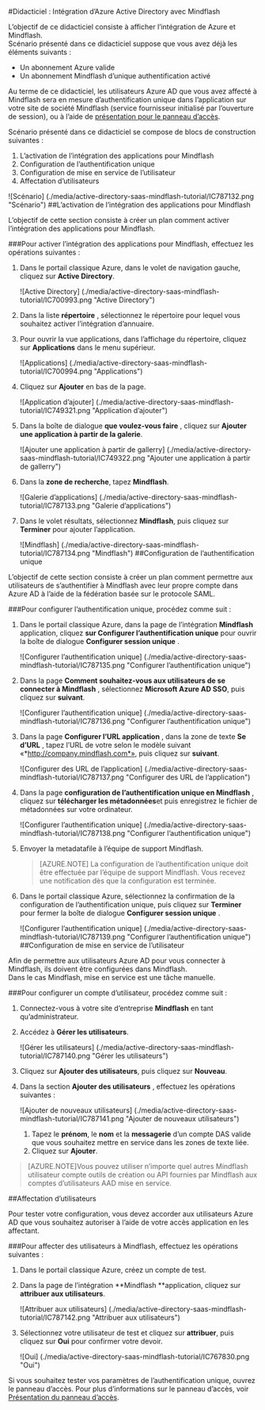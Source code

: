 <properties 
    pageTitle="Didacticiel : Intégration d’Azure Active Directory avec Mindflash | Microsoft Azure" 
    description="Découvrez comment utiliser Mindflash avec Azure Active Directory pour activer l’authentification unique, la mise en service automatisé et bien plus encore !" 
    services="active-directory" 
    authors="jeevansd"  
    documentationCenter="na" 
    manager="femila"/>
<tags 
    ms.service="active-directory" 
    ms.devlang="na" 
    ms.topic="article" 
    ms.tgt_pltfrm="na" 
    ms.workload="identity" 
    ms.date="09/29/2016" 
    ms.author="jeedes" />

#<a name="tutorial-azure-active-directory-integration-with-mindflash"></a>Didacticiel : Intégration d’Azure Active Directory avec Mindflash
  
L’objectif de ce didacticiel consiste à afficher l’intégration de Azure et Mindflash.  
Scénario présenté dans ce didacticiel suppose que vous avez déjà les éléments suivants :

-   Un abonnement Azure valide
-   Un abonnement Mindflash d’unique authentification activé
  
Au terme de ce didacticiel, les utilisateurs Azure AD que vous avez affecté à Mindflash sera en mesure d’authentification unique dans l’application sur votre site de société Mindflash (service fournisseur initialisé par l’ouverture de session), ou à l’aide de [présentation pour le panneau d’accès](active-directory-saas-access-panel-introduction.md).
  
Scénario présenté dans ce didacticiel se compose de blocs de construction suivantes :

1.  L’activation de l’intégration des applications pour Mindflash
2.  Configuration de l’authentification unique
3.  Configuration de mise en service de l’utilisateur
4.  Affectation d’utilisateurs

![Scénario] (./media/active-directory-saas-mindflash-tutorial/IC787132.png "Scénario")
##<a name="enabling-the-application-integration-for-mindflash"></a>L’activation de l’intégration des applications pour Mindflash
  
L’objectif de cette section consiste à créer un plan comment activer l’intégration des applications pour Mindflash.

###<a name="to-enable-the-application-integration-for-mindflash-perform-the-following-steps"></a>Pour activer l’intégration des applications pour Mindflash, effectuez les opérations suivantes :

1.  Dans le portail classique Azure, dans le volet de navigation gauche, cliquez sur **Active Directory**.

    ![Active Directory] (./media/active-directory-saas-mindflash-tutorial/IC700993.png "Active Directory")

2.  Dans la liste **répertoire** , sélectionnez le répertoire pour lequel vous souhaitez activer l’intégration d’annuaire.

3.  Pour ouvrir la vue applications, dans l’affichage du répertoire, cliquez sur **Applications** dans le menu supérieur.

    ![Applications] (./media/active-directory-saas-mindflash-tutorial/IC700994.png "Applications")

4.  Cliquez sur **Ajouter** en bas de la page.

    ![Application d’ajouter] (./media/active-directory-saas-mindflash-tutorial/IC749321.png "Application d’ajouter")

5.  Dans la boîte de dialogue **que voulez-vous faire** , cliquez sur **Ajouter une application à partir de la galerie**.

    ![Ajouter une application à partir de gallerry] (./media/active-directory-saas-mindflash-tutorial/IC749322.png "Ajouter une application à partir de gallerry")

6.  Dans la **zone de recherche**, tapez **Mindflash**.

    ![Galerie d’applications] (./media/active-directory-saas-mindflash-tutorial/IC787133.png "Galerie d’applications")

7.  Dans le volet résultats, sélectionnez **Mindflash**, puis cliquez sur **Terminer** pour ajouter l’application.

    ![Mindflash] (./media/active-directory-saas-mindflash-tutorial/IC787134.png "Mindflash")
##<a name="configuring-single-sign-on"></a>Configuration de l’authentification unique
  
L’objectif de cette section consiste à créer un plan comment permettre aux utilisateurs de s’authentifier à Mindflash avec leur propre compte dans Azure AD à l’aide de la fédération basée sur le protocole SAML.

###<a name="to-configure-single-sign-on-perform-the-following-steps"></a>Pour configurer l’authentification unique, procédez comme suit :

1.  Dans le portail classique Azure, dans la page de l’intégration **Mindflash** application, cliquez **sur Configurer l’authentification unique** pour ouvrir la boîte de dialogue **Configurer session unique** .

    ![Configurer l’authentification unique] (./media/active-directory-saas-mindflash-tutorial/IC787135.png "Configurer l’authentification unique")

2.  Dans la page **Comment souhaitez-vous aux utilisateurs de se connecter à Mindflash** , sélectionnez **Microsoft Azure AD SSO**, puis cliquez sur **suivant**.

    ![Configurer l’authentification unique] (./media/active-directory-saas-mindflash-tutorial/IC787136.png "Configurer l’authentification unique")

3.  Dans la page **Configurer l’URL application** , dans la zone de texte **Se d’URL** , tapez l’URL de votre selon le modèle suivant «*http://company.mindflash.com*», puis cliquez sur **suivant**.

    ![Configurer des URL de l’application] (./media/active-directory-saas-mindflash-tutorial/IC787137.png "Configurer des URL de l’application")

4.  Dans la page **configuration de l’authentification unique en Mindflash** , cliquez sur **télécharger les métadonnées**et puis enregistrez le fichier de métadonnées sur votre ordinateur.

    ![Configurer l’authentification unique] (./media/active-directory-saas-mindflash-tutorial/IC787138.png "Configurer l’authentification unique")

5.  Envoyer la metadatafile à l’équipe de support Mindflash.

    >[AZURE.NOTE] La configuration de l’authentification unique doit être effectuée par l’équipe de support Mindflash. Vous recevez une notification dès que la configuration est terminée.

6.  Dans le portail classique Azure, sélectionnez la confirmation de la configuration de l’authentification unique, puis cliquez sur **Terminer** pour fermer la boîte de dialogue **Configurer session unique** .

    ![Configurer l’authentification unique] (./media/active-directory-saas-mindflash-tutorial/IC787139.png "Configurer l’authentification unique")
##<a name="configuring-user-provisioning"></a>Configuration de mise en service de l’utilisateur
  
Afin de permettre aux utilisateurs Azure AD pour vous connecter à Mindflash, ils doivent être configurées dans Mindflash.  
Dans le cas Mindflash, mise en service est une tâche manuelle.

###<a name="to-provision-a-user-accounts-perform-the-following-steps"></a>Pour configurer un compte d’utilisateur, procédez comme suit :

1.  Connectez-vous à votre site d’entreprise **Mindflash** en tant qu’administrateur.

2.  Accédez à **Gérer les utilisateurs**.

    ![Gérer les utilisateurs] (./media/active-directory-saas-mindflash-tutorial/IC787140.png "Gérer les utilisateurs")

3.  Cliquez sur **Ajouter des utilisateurs**, puis cliquez sur **Nouveau**.

4.  Dans la section **Ajouter des utilisateurs** , effectuez les opérations suivantes :

    ![Ajouter de nouveaux utilisateurs] (./media/active-directory-saas-mindflash-tutorial/IC787141.png "Ajouter de nouveaux utilisateurs")

    1.  Tapez le **prénom**, le **nom** et la **messagerie** d’un compte DAS valide que vous souhaitez mettre en service dans les zones de texte liée.
    2.  Cliquez sur **Ajouter**.

>[AZURE.NOTE]Vous pouvez utiliser n’importe quel autres Mindflash utilisateur compte outils de création ou API fournies par Mindflash aux comptes d’utilisateurs AAD mise en service.

##<a name="assigning-users"></a>Affectation d’utilisateurs
  
Pour tester votre configuration, vous devez accorder aux utilisateurs Azure AD que vous souhaitez autoriser à l’aide de votre accès application en les affectant.

###<a name="to-assign-users-to-mindflash-perform-the-following-steps"></a>Pour affecter des utilisateurs à Mindflash, effectuez les opérations suivantes :

1.  Dans le portail classique Azure, créez un compte de test.

2.  Dans la page de l’intégration **Mindflash **application, cliquez sur **attribuer aux utilisateurs**.

    ![Attribuer aux utilisateurs] (./media/active-directory-saas-mindflash-tutorial/IC787142.png "Attribuer aux utilisateurs")

3.  Sélectionnez votre utilisateur de test et cliquez sur **attribuer**, puis cliquez sur **Oui** pour confirmer votre devoir.

    ![Oui] (./media/active-directory-saas-mindflash-tutorial/IC767830.png "Oui")
  
Si vous souhaitez tester vos paramètres de l’authentification unique, ouvrez le panneau d’accès. Pour plus d’informations sur le panneau d’accès, voir [Présentation du panneau d’accès](active-directory-saas-access-panel-introduction.md).